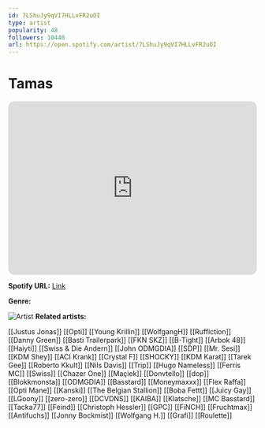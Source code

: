 ```yaml
---
id: 7LShuJy9qVI7HLLvFR2uOI
type: artist
popularity: 48
followers: 10440
url: https://open.spotify.com/artist/7LShuJy9qVI7HLLvFR2uOI
---
```

# Tamas

<iframe style="border-radius:12px" src="https://open.spotify.com/embed/artist/7LShuJy9qVI7HLLvFR2uOI" width="100%" height="352" frameBorder="0" allowfullscreen="" allow="autoplay; clipboard-write; encrypted-media; fullscreen; picture-in-picture" loading="lazy"></iframe>

**Spotify URL:** [Link](https://open.spotify.com/artist/7LShuJy9qVI7HLLvFR2uOI)

**Genre:** 

![Artist](https://i.scdn.co/image/ab6761610000e5eb4cd3c40df18ee4e6aa5b9481)
**Related artists:**

[[Justus Jonas]]
[[Opti]]
[[Young Krillin]]
[[WolfgangH]]
[[Ruffiction]]
[[Danny Green]]
[[Basti Trailerpark]]
[[FKN SKZ]]
[[B-Tight]]
[[Arbok 48]]
[[Haiyti]]
[[Swiss & Die Andern]]
[[John ODMGDIA]]
[[SDP]]
[[Mr. Sesi]]
[[KDM Shey]]
[[ACI Krank]]
[[Crystal F]]
[[SHOCKY]]
[[KDM Karat]]
[[Tarek Gee]]
[[Roberto Kkult]]
[[Nils Davis]]
[[Trip]]
[[Hugo Nameless]]
[[Ferris MC]]
[[Swiss]]
[[Chazer One]]
[[Maçiek]]
[[Donvtello]]
[[dop]]
[[Blokkmonsta]]
[[ODMGDIA]]
[[Basstard]]
[[Moneymaxxx]]
[[Flex Raffa]]
[[Opti Mane]]
[[Kanski]]
[[The Belgian Stallion]]
[[Boba Fettt]]
[[Juicy Gay]]
[[LGoony]]
[[zero-zero]]
[[DCVDNS]]
[[KAIBA]]
[[Klatsche]]
[[MC Basstard]]
[[Tacka77]]
[[Feind]]
[[Christoph Hessler]]
[[GPC]]
[[FiNCH]]
[[Fruchtmax]]
[[Antifuchs]]
[[Jonny Bockmist]]
[[Wolfgang H.]]
[[Grafi]]
[[Roulette]]
